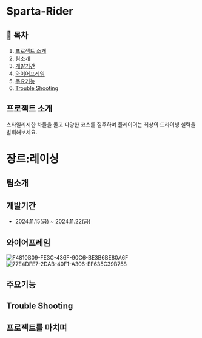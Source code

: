 # Sparta-Rider
 
## 📖 목차
1. [프로젝트 소개](#프로젝트-소개)
2. [팀소개](#팀소개)
3. [개발기간](#개발기간)
4. [와이어프레임](#와이어프레임)
5. [주요기능](#주요기능)
6. [Trouble Shooting](#trouble-shooting)

## 프로젝트 소개
스타일리시한 차들을 몰고 다양한 코스를 질주하며 플레이어는 최상의 드라이빙 실력을 발휘해보세요.

# 장르:레이싱

## 팀소개


## 개발기간
- 2024.11.15(금) ~ 2024.11.22(금)

## 와이어프레임
![F4810B09-FE3C-436F-90C6-BE3B6BE80A6F](https://github.com/user-attachments/assets/17ea84b4-0768-4e8e-9ab1-a90d8c517d0a)
![77E4DFE7-2DAB-40F1-A306-EF635C39B758](https://github.com/user-attachments/assets/7d1ae2a0-bc6d-41f3-bc69-79c84f5b3c82)

## 주요기능


## Trouble Shooting


## 프로젝트를 마치며
